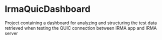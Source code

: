 # IrmaQuicDashboard
Project containing a dashboard for analyzing and structuring the test data retrieved when testing the QUIC connection between IRMA app and IRMA server 
